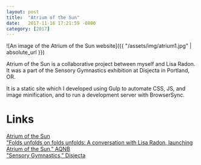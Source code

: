 ```yaml
---
layout: post
title:  "Atrium of the Sun"
date:   2017-11-16 17:21:59 -0800
category: [2017]
---
```


![An image of the Atrium of the Sun website]({{ "/assets/img/atrium1.jpg" | absolute_url }})

Atrium of the Sun is a collaborative project between myself and Lisa Radon. It was a part of the Sensory Gymnastics exhibition at Disjecta in Portland, OR.

It is a static site which I developed using Gulp to automate CSS, JS, and image minification, and to run a development server with BrowserSync.

# Links

[Atrium of the Sun](http://www.atriumofthesun.com/)<br>
["Folds unfolds on folds unfolds: A conversation with Lisa Radon, launching Atrium of the Sun," AQNB](http://www.aqnb.com/2017/02/28/folds-unfolds-on-folds-unfolds-a-conversation-with-lisa-radon-and-the-launch-of-atrium-of-the-sun/)<br>
["Sensory Gymnastics," Disjecta](https://www.disjecta.org/portfolio-items/sensory-gymnastics/)
